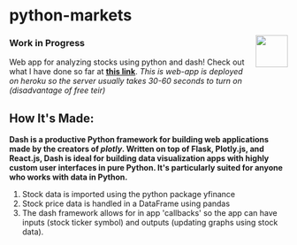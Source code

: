 # python-markets
<a href="url"><img src="https://static.thenounproject.com/png/2064110-200.png" align="right" height="58"></a>

### Work in Progress
Web app for analyzing stocks using python and dash! Check out what I have done so far at [**this link**](https://python-stock-analyzer.herokuapp.com/). *This is web-app is deployed on heroku so the server usually takes 30-60 seconds to turn on (disadvantage of free teir)*


## How It's Made:

**Dash is a productive Python framework for building web applications made by the creators of *plotly*. Written on top of Flask, Plotly.js, and React.js, Dash is ideal for building data visualization apps with highly custom user interfaces in pure Python. It's particularly suited for anyone who works with data in Python.**

1. Stock data is imported using the python package yfinance
2. Stock price data is handled in a DataFrame using pandas
3. The dash framework allows for in app 'callbacks' so the app can have inputs (stock ticker symbol) and outputs (updating graphs using stock data).
